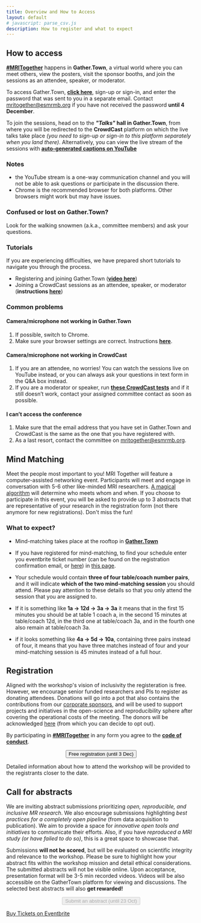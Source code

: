 ```yaml
--- 
title: Overview and How to Access
layout: default
# javascript: parse_csv.js
description: How to register and what to expect
--- 
```

## How to access

[**#MRITogether**](https://twitter.com/hashtag/MRITogether) happens in **Gather.Town**, a virtual world where you can meet others, view the posters, visit the sponsor booths, and join the sessions as an attendee, speaker, or moderator. 

To access Gather.Town, **[click here](https://app.gather.town/app/Rc37K6uzo6Jmgw03/mritogether22)**, sign-up or sign-in, and enter the password that was sent to you in a separate email. Contact [mritogether@esmrmb.org](mailto:mritogether@esmrmb.org) if you have not received the password **until 4 December**.

To join the sessions, head on to the ***"Talks"* hall in Gather.Town**, from where you will be redirected to the **CrowdCast** platform on which the live talks take place *(you need to sign-up or sign-in to this platform separately when you land there)*. Alternatively, you can view the live stream of the sessions with [**auto-generated captions on YouTube**](//youtube.com/playlist?list=PLeDygc8TN_J6h3RbDDVPW5oTJzRBVg7BQ)

### Notes
* the YouTube stream is a one-way communication channel and you will not be able to ask questions or participate in the discussion there.
* Chrome is the recommended browser for both platforms. Other browsers might work but may have issues. 

### Confused or lost on Gather.Town?
Look for the walking snowmen (a.k.a., committee members) and ask your questions.

### Tutorials
If you are experiencing difficulties, we have prepared short tutorials to navigate you through the process.
* Registering and joining Gather.Town (**[video here](//youtu.be/oK-CFrn4Pjc)**)
* Joining a CrowdCast sessions as an attendee, speaker, or moderator (**instructions [here](//docs.google.com/document/d/1LhAwaLwg7-a1xE5kGZWwFWsmEL5N1C4SlDyVWcN3rzY/edit?usp=sharing)**)

### Common problems
#### Camera/microphone not working in Gather.Town
1. If possible, switch to Chrome.
2. Make sure your browser settings are correct. Instructions [**here**](https://support.gather.town/help/browser-system-settings).

#### Camera/microphone not working in CrowdCast
1. If you are an attendee, no worries! You can watch the sessions live on YouTube instead, or you can always ask your questions in text form in the Q&A box instead.
2. If you are a moderator or speaker, run [**these CrowdCast tests**](https://www.crowdcast.io/setup) and if it still doesn’t work, contact your assigned committee contact as soon as possible.

#### I can’t access the conference
1. Make sure that the email address that you have set in Gather.Town and CrowdCast is the same as the one that you have registered with.
2. As a last resort, contact the committee on [mritogether@esmrmb.org](mailto:mritogether@esmrmb.org).


<a id="matching_details"></a>
## Mind Matching
Meet the people most important to you! MRI Together will feature a computer-assisted networking event. 
Participants will meet and engage in conversation with 5-6 other like-minded MRI researchers. [A magical algorithm](https://neuromatch.io) will determine who meets whom and when. If you choose to participate in this event, you will be asked to provide up to 3 abstracts that are representative of your research in the registration form (not there anymore for new registrations). Don't miss the fun!


### What to expect?

* Mind-matching takes place at the rooftop in **[Gather.Town](https://app.gather.town/app/Rc37K6uzo6Jmgw03/mritogether22)**

* If you have registered for mind-matching, to find your schedule enter you eventbrite ticket number (can be found on the registration confirmation email, or [here](//www.eventbrite.co.uk/mytickets/)) in [this page](/mm). 

* Your schedule would contain **three of four table/coach number pairs**, and it will indicate **which of the two mind-matching session** you should attend. Please pay attention to these details so that you only attend the session that you are assigned to.

* If it is something like **1a -> 12d -> 3a -> 3a** it means that in the first 15 minutes you should be at table 1 coach a, in the second 15 minutes at table/coach 12d, in the third one at table/coach 3a, and in the fourth one also remain at table/coach 3a. 

* if it looks something like  **4a -> 5d -> 10a**, containing three pairs instead of four, it means that you have three matches instead of four and your mind-matching session is 45 minutes instead of a full hour.


## Registration

Aligned with the workshop's vision of inclusivity the registeration is free. However, we encourage senior funded researchers and PIs to register as donating attendees. 
Donations will go into a pot that also contains the contributions from our [corporate sponsors](/sponsors), and will be used to support projects and initiatives in the open-science and reproducibility sphere after covering the operational costs of the meeting. 
The donors will be acknowledged [here](/sponsors) (from which you can decide to opt out).

By participating in [**#MRITogether**](https://twitter.com/hashtag/MRITogether) in any form you agree to the [**code of conduct**](/CODE_OF_CONDUCT).

<div style="text-align: center;">
<button id="eventbrite-widget-modal-trigger-395763528367" type="button" class="shadow_button">Free registration (until 3 Dec)</button></div>
<!-- <div id="eventbrite-widget-container-395763528367"></div> -->

Detailed information about how to attend the workshop will be provided to the registrants closer to the date.

## Call for abstracts

We are inviting abstract submissions prioritizing *open, reproducible, and inclusive MR research*. We also encourage submissions highlighting *best practices for a completely open pipeline* (from data acquisition to publication). 
We aim to provide a space for *innovative open tools and initiatives* to communicate their efforts. Also, if you have *reproduced a MRI study (or have failed to do so)*, this is a great space to showcase that.

Submissions **will not be scored**, but will be evaluated on scientific integrity and relevance to the workshop. Please be sure to highlight how your abstract fits within the workshop mission and detail ethical  considerations. The submitted abstracts will not be visible online.
Upon acceptance, presentation format will be 3-5 min recorded videos. Videos will be also accessible on the GatherTown platform for viewing and discussions. The selected best abstracts will also **get rewarded!**

<div style="text-align: center;">
<button class="shadow_button_disabled"  disabled type="button" >Submit an abstract (until 23 Oct)</button><br>
</div>




<!-- Noscript content for added SEO -->
<noscript><a href="https://mritogether.eventbrite.co.uk" rel="noopener noreferrer" target="_blank">Buy Tickets on Eventbrite</a></noscript>
<!-- You can customize this button any way you like -->


